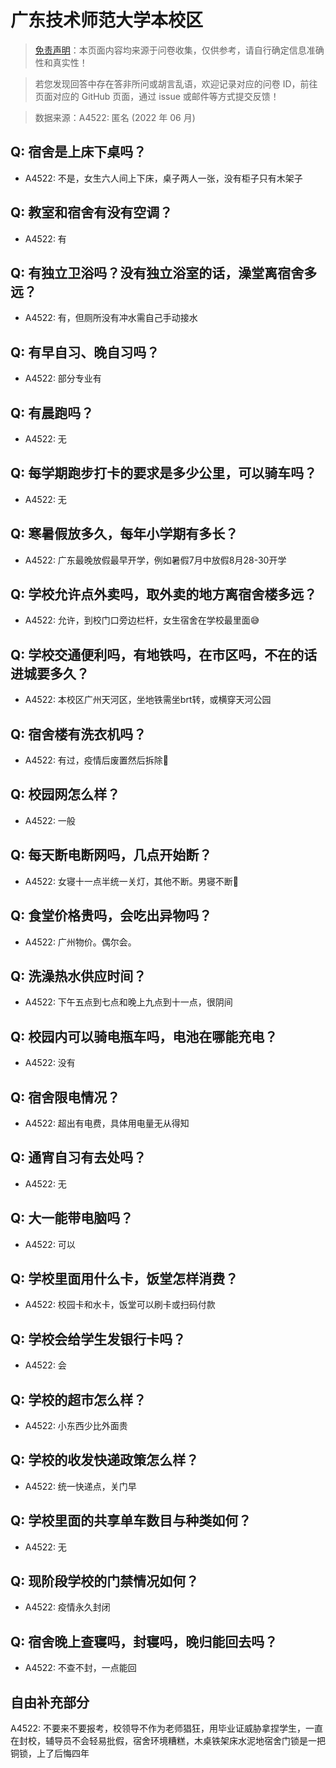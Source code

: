 # 广东技术师范大学本校区

> [免责声明](https://colleges.chat/#_3)：本页面内容均来源于问卷收集，仅供参考，请自行确定信息准确性和真实性！

> 若您发现回答中存在答非所问或胡言乱语，欢迎记录对应的问卷 ID，前往页面对应的 GitHub 页面，通过 issue 或邮件等方式提交反馈！

> 数据来源：A4522: 匿名 (2022 年 06 月)

## Q: 宿舍是上床下桌吗？

- A4522: 不是，女生六人间上下床，桌子两人一张，没有柜子只有木架子

## Q: 教室和宿舍有没有空调？

- A4522: 有

## Q: 有独立卫浴吗？没有独立浴室的话，澡堂离宿舍多远？

- A4522: 有，但厕所没有冲水需自己手动接水

## Q: 有早自习、晚自习吗？

- A4522: 部分专业有

## Q: 有晨跑吗？

- A4522: 无

## Q: 每学期跑步打卡的要求是多少公里，可以骑车吗？

- A4522: 无

## Q: 寒暑假放多久，每年小学期有多长？

- A4522: 广东最晚放假最早开学，例如暑假7月中放假8月28-30开学

## Q: 学校允许点外卖吗，取外卖的地方离宿舍楼多远？

- A4522: 允许，到校门口旁边栏杆，女生宿舍在学校最里面😅

## Q: 学校交通便利吗，有地铁吗，在市区吗，不在的话进城要多久？

- A4522: 本校区广州天河区，坐地铁需坐brt转，或横穿天河公园

## Q: 宿舍楼有洗衣机吗？

- A4522: 有过，疫情后废置然后拆除🙂

## Q: 校园网怎么样？

- A4522: 一般

## Q: 每天断电断网吗，几点开始断？

- A4522: 女寝十一点半统一关灯，其他不断。男寝不断🙂

## Q: 食堂价格贵吗，会吃出异物吗？

- A4522: 广州物价。偶尔会。

## Q: 洗澡热水供应时间？

- A4522: 下午五点到七点和晚上九点到十一点，很阴间

## Q: 校园内可以骑电瓶车吗，电池在哪能充电？

- A4522: 没有

## Q: 宿舍限电情况？

- A4522: 超出有电费，具体用电量无从得知

## Q: 通宵自习有去处吗？

- A4522: 无

## Q: 大一能带电脑吗？

- A4522: 可以

## Q: 学校里面用什么卡，饭堂怎样消费？

- A4522: 校园卡和水卡，饭堂可以刷卡或扫码付款

## Q: 学校会给学生发银行卡吗？

- A4522: 会

## Q: 学校的超市怎么样？

- A4522: 小东西少比外面贵

## Q: 学校的收发快递政策怎么样？

- A4522: 统一快递点，关门早

## Q: 学校里面的共享单车数目与种类如何？

- A4522: 无

## Q: 现阶段学校的门禁情况如何？

- A4522: 疫情永久封闭

## Q: 宿舍晚上查寝吗，封寝吗，晚归能回去吗？

- A4522: 不查不封，一点能回

## 自由补充部分

A4522: 不要来不要报考，校领导不作为老师猖狂，用毕业证威胁拿捏学生，一直在封校，辅导员不会轻易批假，宿舍环境糟糕，木桌铁架床水泥地宿舍门锁是一把铜锁，上了后悔四年